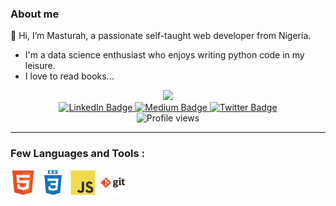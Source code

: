 ### About me
👋 Hi, I’m Masturah, a passionate self-taught web developer from Nigeria. 
- I'm a data science enthusiast who enjoys writing python code in my leisure.
- I love to read books...
<!--
- 👀 I’m interested in ...
 
- 🌱 I’m currently learning ...
 
- 💞️ I’m looking to collaborate on ...

- 📫 How to reach me ...
-->


<div id="header" align="center">
  <img src="https://media.giphy.com/media/VTtANKl0beDFQRLDTh/giphy.gif" width="100"/>
</div>

<div id="badges" align="center">
  <a href="#">
    <img src="https://img.shields.io/badge/LinkedIn-green?style=for-the-badge&logo=linkedin&logoColor=white" alt="LinkedIn Badge"/>
  </a>
  <a href="https://medium.com/@mhastuurhah">
    <img src="https://img.shields.io/badge/Medium-white?style=for-the-badge&logo=medium&logoColor=green" alt="Medium Badge"/>
  </a>
  <a href="https://twitter.com/abidexmosh">
    <img src="https://img.shields.io/badge/Twitter-blue?style=for-the-badge&logo=twitter&logoColor=white" alt="Twitter Badge"/>
  </a>
</div>

<div align="center">
  <img src="https://komarev.com/ghpvc/?username=Mhastuurhah&style=flat-square&color=blue" alt="Profile views"/>
</div>

---

### Few Languages and Tools :
<div>
    <img src="https://github.com/devicons/devicon/blob/master/icons/html5/html5-original.svg" title="HTML5" alt="HTML" width="40" height="40"/>&nbsp;
    <img src="https://github.com/devicons/devicon/blob/master/icons/css3/css3-plain-wordmark.svg"  title="CSS3" alt="CSS" width="40" height="40"/>&nbsp;
    <img src="https://github.com/devicons/devicon/blob/master/icons/javascript/javascript-original.svg" title="JavaScript" alt="JavaScript" width="40" height="40"/>&nbsp;
    <img src="https://github.com/devicons/devicon/blob/master/icons/git/git-original-wordmark.svg" title="Git" **alt="Git" width="40" height="40"/>&nbsp;
</div>

<!---
Mhastuurhah/Mhastuurhah is a ✨ special ✨ repository because its `README.md` (this file) appears on your GitHub profile.
You can click the Preview link to take a look at your changes.
linkedIn: https://www.linkedin.com/in/masturah-moshood-1302711b9/


    <img src="https://github.com/devicons/devicon/tree/master/icons/python/python-original.svg" title="Python" **alt="Python" width="40" height="40"/>&nbsp;
    <img src="https://github.com/devicons/devicon/tree/master/icons/c/c-line.svg" title="C" **alt="C" width="40" height="40"/>&nbsp;
    <img src="https://github.com/devicons/devicon/tree/master/icons/vagrant/vagrant-plain.svg" title="Vagrant" **alt="Vagrant" width="40" height="40"/>&nbsp;
--->
